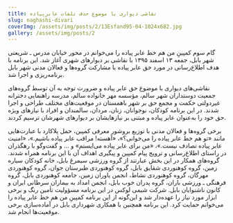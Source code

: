 ```yaml
---
title: نقاشی دیواری با موضوع حذف تلفات عابرپیاده
slug: naghashi-divari
coverImg: /assets/img/posts/2/13Esfand95-04-1024x682.jpg
gallery: /assets/img/posts/2
---
```

گام سوم کمپینِ من هم خط عابر پیاده را می‌خوانم در محور خیابان مدرس ـ شریعتی شهر بابل، جمعه ۱۳ اسفند ۱۳۹۵ با نقاشی بر دیوارهای شهری آغاز شد. این برنامه با هدف اطلاع‌رسانی در مورد حق عابر پیاده با مشارکت گروه‌ها و فعالان مدنی شهر بابل برنامه‌ریزی و اجرا شد.

نقاشی‌های دیواری با موضوع حق عابر پیاده و ضرورت توجه به آن توسط گروه‌های جمعیت دوستداران شهر سالم، مؤسسه مهر خانواده سالم، مدرسه راهنمایی دخترانه غیردولتی حکمت و مجمع حق بر شهر باهمستان در موقعیت‌های مختلف طراحی و اجرا شدند. در این برنامه کودکان، نوجوانان، زنان، مردان، سالمندان و افراد با نیازهای ویژه حق خود را به‌عنوان عابر پیاده و مبتنی بر نیازهایشان بر دیوارهای شهرشان ترسیم کردند.

برخی گروه‌ها و فعالان مدنی با توزیع بروشور معرفی کمپین، حمل پلاکارد با عبارت‌هایی مانند «تو هم خط عابر پیاده را می‌خوانی؟»، «آهسته! مراقب عابر پیاده باشیم.»، «امنیت عابر پیاده تصادف نیست.»، «من برای عابر پیاده می‌ایستم» و … و گفت‌وگو با رهگذران در راستای اطلاع‌رسانی و ترویج پیام کمپین و پیگیری اهداف آن با این برنامه همراه شدند. گروه‌های همکار در این بخش عبارتند از گروه ورزشی سیمرغ بابل، خانه کودکان سیاره زمین، گروه کوهنوردی شقایق بابل، گروه کوهنوردی طبرستان جوان، گروه کوهنوردی مهرگان، گروه کوهنوردی نشاط، انجمن یاوران زمین، جامعه کوهنوردی بابل، گروه فرهنگی ـ ورزشی باران، گروه پدران خوب بابل، انجمن امداد به بیماران سرطانی ایران و کانون ناشنوایان بابل. شرکت شیمی لوکس در این برنامه مسؤولیت تأمین رنگ و برخی ابزار مورد نیاز را عهده‌دار شد و این‌گونه از این برنامه کمپینِ من هم خط عابر پیاده را می‌خوانم حمایت کرد. این برنامه همچنین با همکاری شهرداری بابل در آماده‌سازی برخی موقعیت‌ها انجام شد.
